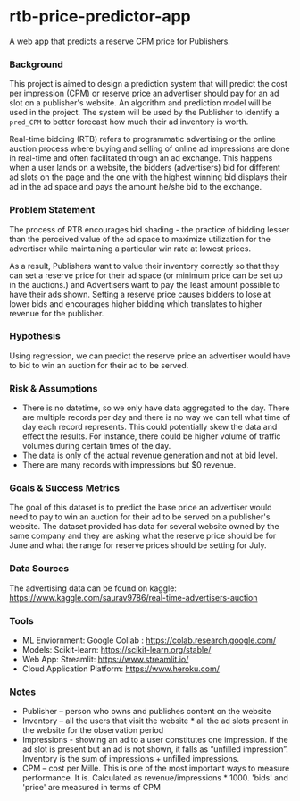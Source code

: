 # rtb-price-predictor-app
A web app that predicts a reserve CPM price for Publishers.

### Background
This project is aimed to design a prediction system that will predict the cost per impression (CPM) or reserve price an advertiser should pay for an ad slot on a publisher's website. An algorithm and prediction model will be used in the project. The system will be used by the Publisher to identify a `pred_CPM` to better forecast how much their ad inventory is worth.

Real-time bidding (RTB) refers to programmatic advertising or the online auction process where buying and selling of online ad impressions are done in real-time and often facilitated through an ad exchange. This happens when a user lands on a website, the bidders (advertisers) bid for different ad slots on the page and the one with the highest winning bid displays their ad in the ad space and pays the amount he/she bid to the exchange.

### Problem Statement

The process of RTB encourages bid shading - the practice of bidding lesser than the perceived value of the ad space to maximize utilization for the advertiser while maintaining a particular win rate at lowest prices. 

As a result, Publishers want to value their inventory correctly so that they can set a reserve price for their ad space (or minimum price can be set up in the auctions.) and Advertisers want to pay the least amount possible to have their ads shown. Setting a reserve price causes bidders to lose at lower bids and encourages higher bidding which translates to higher revenue for the publisher.

### Hypothesis
Using regression, we can predict the reserve price an advertiser would have to bid to win an auction for their ad to be served.

### Risk & Assumptions
- There is no datetime, so we only have data aggregated to the day. There are multiple records per day and there is no way we can tell what time of day each record represents. This could potentially skew the data and effect the results. For instance, there could be higher volume of traffic volumes during certain times of the day.
- The data is only of the actual revenue generation and not at bid level. 
- There are many records with impressions but $0 revenue. 

### Goals & Success Metrics
The goal of this dataset is to predict the base price an advertiser would need to pay to win an auction for their ad to be served on a publisher's website. The dataset provided has data for several website owned by the same company and they are asking what the reserve price should be for June and what the range for reserve prices should be setting for July.

### Data Sources
The advertising data can be found on kaggle: https://www.kaggle.com/saurav9786/real-time-advertisers-auction

### Tools
- ML Enviornment: Google Collab : https://colab.research.google.com/
- Models: Scikit-learn: https://scikit-learn.org/stable/
- Web App: Streamlit: https://www.streamlit.io/
- Cloud Application Platform: https://www.heroku.com/

### Notes
- Publisher – person who owns and publishes content on the website
- Inventory – all the users that visit the website * all the ad slots present in the website for the observation period
- Impressions - showing an ad to a user constitutes one impression. If the ad slot is present but an ad is not shown, it falls as “unfilled impression”. Inventory is the sum of impressions + unfilled impressions.
- CPM – cost per Mille. This is one of the most important ways to measure performance. It is. Calculated as revenue/impressions * 1000. 'bids' and 'price' are measured in terms of CPM
